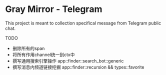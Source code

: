 # Gray Mirror - Telegram

This project is meant to collection specifical message from Telegram public chat.

TODO
- 删除所有的span
- 将所有作用channel统一到ctx中
- 撰写通用搜索引擎操作  app::finder::search_bot::generic
- 撰写消息内频道链接挖掘 app::finder::recursion && types::favorite
